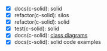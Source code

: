 - [x] docs(c-solid): solid
- [x] refactor(c-solid): silos
- [x] refactor(c-solid): solid
- [x] test(c-solid): solid
- [x] docs(c-solid): [class diagrams](https://yuml.me/academiabinaria/c-solid.jpg)
- [x] docs(c-solid): solid code examples